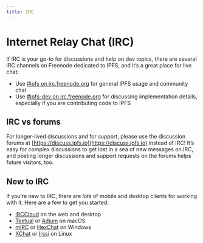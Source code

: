 ```yaml
---
title: IRC
---
```


# Internet Relay Chat (IRC)

If IRC is your go-to for discussions and help on dev topics, there are several IRC channels on Freenode dedicated to IPFS, and it’s a great place for live chat:

- Use [#ipfs on irc.freenode.org](irc://irc.freenode.org/%23ipfs) for general IPFS usage and community chat
- Use [#ipfs-dev on irc.freenode.org](irc://irc.freenode.org/%23ipfs-dev) for discussing implementation details, especially if you are contributing code to IPFS

## IRC vs forums

For longer-lived discussions and for support, please use the discussion forums at [https://discuss.ipfs.io](https://discuss.ipfs.io) instead of IRC! It’s easy for complex discussions to get lost in a sea of new messages on IRC, and posting longer discussions and support requests on the forums helps future visitors, too.

## New to IRC

If you’re new to IRC, there are _lots_ of mobile and desktop clients for working with it. Here are a few to get you started:

- [IRCCloud](https://irccloud.com) on the web and desktop
- [Textual](https://www.codeux.com/textual/) or [Adium](https://adium.im) on macOS
- [mIRC](http://standaloneinstaller.com/download-mirc) or [HexChat](https://hexchat.github.io) on Windows
- [XChat](http://xchat.org) or [Irssi](https://irssi.org) on Linux

